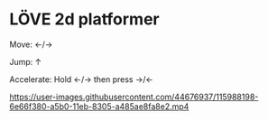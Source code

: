 # LÖVE 2d platformer

Move: ←/→

Jump: ↑

Accelerate: Hold ←/→ then press →/← 


https://user-images.githubusercontent.com/44676937/115988198-6e66f380-a5b0-11eb-8305-a485ae8fa8e2.mp4

